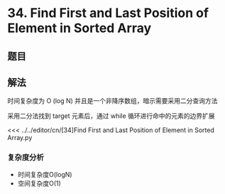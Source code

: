 # 34. Find First and Last Position of Element in Sorted Array

## 题目
<!--@include: ../../editor/cn/doc/content/[34]Find First and Last Position of Element in Sorted Array.md-->
 

## 解法
时间复杂度为 O (log N) 并且是一个非降序数组，暗示需要采用二分查询方法

采用二分法找到 target 元素后，通过 while 循环进行命中的元素的边界扩展


<<< ../../editor/cn/[34]Find First and Last Position of Element in Sorted Array.py

### 复杂度分析
- 时间复杂度O(logN)
- 空间复杂度O(1)